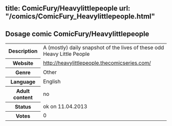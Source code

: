 title: ComicFury/Heavylittlepeople
url: "/comics/ComicFury_Heavylittlepeople.html"
---
Dosage comic ComicFury/Heavylittlepeople
-----------------------------------------

<table class="comicinfo">
<tr>
<th>Description</th><td>A (mostly) daily snapshot of the lives of these odd Heavy Little People</td>
</tr>
<tr>
<th>Website</th><td><a href="http://heavylittlepeople.thecomicseries.com/">http://heavylittlepeople.thecomicseries.com/</a></td>
</tr>
<tr>
<th>Genre</th><td>Other</td>
</tr>
<tr>
<th>Language</th><td>English</td>
</tr>
<tr>
<th>Adult content</th><td>no</td>
</tr>
<tr>
<th>Status</th><td>ok on 11.04.2013</td>
</tr>
<tr>
<th>Votes</th><td>0</div></td>
</tr>
</table>
